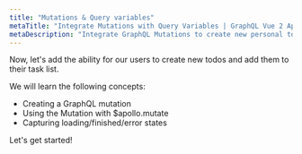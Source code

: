 ```yaml
---
title: "Mutations & Query variables"
metaTitle: "Integrate Mutations with Query Variables | GraphQL Vue 2 Apollo Tutorial"
metaDescription: "Integrate GraphQL Mutations to create new personal todos using the this.$apollo.mutate and handle loading and error states"
---
```


Now, let's add the ability for our users to create new todos and add them to
their task list.

We will learn the following concepts:

- Creating a GraphQL mutation
- Using the Mutation with $apollo.mutate
- Capturing loading/finished/error states

Let's get started!
